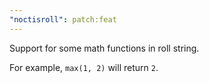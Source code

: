```yaml
---
"noctisroll": patch:feat
---
```


Support for some math functions in roll string.

For example, `max(1, 2)` will return `2`.
